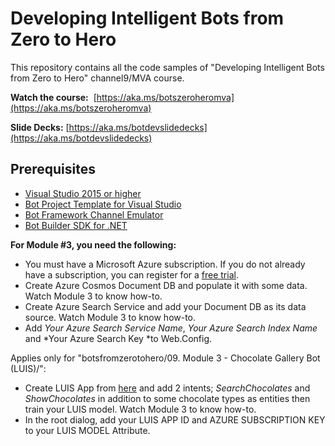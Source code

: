 # Developing Intelligent Bots from Zero to Hero
This repository contains all the code samples of "Developing Intelligent Bots from Zero to Hero" channel9/MVA course.

**Watch the course:**  [https://aka.ms/botszeroheromva](https://aka.ms/botszeroheromva)

**Slide Decks:** [https://aka.ms/botdevslidedecks](https://aka.ms/botdevslidedecks)

**Prerequisites** 
---------------------------------------------------------------------------------------------------
- [Visual Studio 2015 or higher](https://www.visualstudio.com/downloads/ "Visual Studio 2015 or higher")
- [Bot Project Template for Visual Studio](http://aka.ms/bf-bc-vstemplate)
- [Bot Framework Channel Emulator](http://emulator.botframework.com/ "Bot Framework Channel Emulator")
- [Bot Builder SDK for .NET](https://github.com/Microsoft/BotBuilder "Bot Builder SDK for .NET")

**For Module #3, you need the following:**
- You must have a Microsoft Azure subscription. If you do not already have a subscription, you can register for a [free trial](https://azure.microsoft.com/en-us/free/). 
- Create Azure Cosmos Document DB and populate it with some data. Watch Module 3 to know how-to.
- Create Azure Search Service and add your Document DB as its data source. Watch Module 3 to know how-to.
- Add *Your Azure Search Service Name*,  *Your Azure Search Index Name* and *Your Azure Search Key *to Web.Config.

Applies only for "botsfromzerotohero/09. Module 3 - Chocolate Gallery Bot (LUIS)/":
- Create LUIS App from [here](https://www.luis.ai/home) and add 2 intents; *SearchChocolates* and *ShowChocolates* in addition to some chocolate types as entities then train your LUIS model. Watch Module 3 to know how-to.
- In the root dialog, add your LUIS APP ID and AZURE SUBSCRIPTION KEY to your LUIS MODEL Attribute. 
